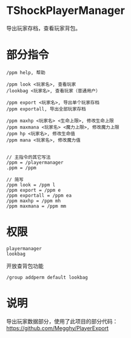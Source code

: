 # TShockPlayerManager

导出玩家存档，查看玩家背包。


# 部分指令
```
/ppm help, 帮助

/ppm look <玩家名>, 查看玩家
/lookbag <玩家名>, 查看玩家（普通用户）

/ppm export <玩家名>, 导出单个玩家存档
/ppm exportall, 导出全部玩家存档

/ppm maxhp <玩家名> <生命上限>, 修改生命上限
/ppm maxmana <玩家名> <魔力上限>, 修改魔力上限
/ppm hp <玩家名>, 修改生命值
/ppm mana <玩家名>, 修改魔力值


// 主指令的其它写法
/ppm = /playermanager
.ppm = /ppm

// 简写
/ppm look = /ppm l
/ppm export = /ppm e
/ppm exportall = /ppm ea
/ppm maxhp = /ppm mh
/ppm maxmana = /ppm mm
```

# 权限
```
playermanager
lookbag
```

开放查背包功能
```
/group addperm default lookbag
```


# 说明
导出玩家数据部分，使用了此项目的部分代码： 
https://github.com/Megghy/PlayerExport